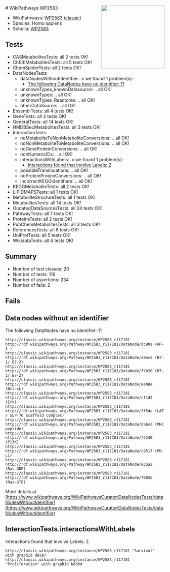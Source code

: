 <img style="float: right; width: 200px" src="https://upload.wikimedia.org/wikipedia/commons/thumb/8/83/Wplogo_with_text_500.png/640px-Wplogo_with_text_500.png" />
# WikiPathways WP2583

* WikiPathways: [WP2583](https://wikipathways.org/pathways/WP2583) ([classic](https://classic.wikipathways.org/instance/WP2583))
* Species: Homo sapiens
* Scholia: [WP2583](https://scholia.toolforge.org/wikipathways/WP2583)
## Tests
* CASMetabolitesTests: all 2 tests OK!
* ChEBIMetabolitesTests: all 5 tests OK!
* ChemSpiderTests: all 2 tests OK!
* DataNodesTests
    * dataNodesWithoutIdentifier: .x we found 1 problem(s):
        * [The following DataNodes have no identifier: 11](#8792c491)
    * unknownTypes_knownDatasource: .. all OK!
    * unknownTypes: .. all OK!
    * unknownTypes_Reactome: .. all OK!
    * otherDataSource: .. all OK!
* EnsemblTests: all 4 tests OK!
* GeneTests: all 4 tests OK!
* GeneralTests: all 14 tests OK!
* HMDBSecMetabolitesTests: all 3 tests OK!
* InteractionTests
    * noMetaboliteToNonMetaboliteConversions: .. all OK!
    * noNonMetaboliteToMetaboliteConversions: .. all OK!
    * noGeneProteinConversions: .. all OK!
    * nonNumericIDs: .. all OK!
    * interactionsWithLabels: .x we found 1 problem(s):
        * [Interactions found that involve Labels: 2](#630d2679)
    * possibleTranslocations: .. all OK!
    * noProteinProteinConversions: .. all OK!
    * incorrectKEGGIdentifiers: .. all OK!
* KEGGMetaboliteTests: all 2 tests OK!
* LIPIDMAPSTests: all 1 tests OK!
* MetaboliteStructureTests: all 1 tests OK!
* MetabolitesTests: all 14 tests OK!
* OudatedDataSourcesTests: all 24 tests OK!
* PathwayTests: all 7 tests OK!
* ProteinsTests: all 2 tests OK!
* PubChemMetabolitesTests: all 3 tests OK!
* ReferencesTests: all 6 tests OK!
* UniProtTests: all 5 tests OK!
* WikidataTests: all 4 tests OK!


## Summary

* Number of test classes: 20
* Number of tests: 116
* Number of assertions: 234
* Number of fails: 2

## Fails

<a name="8792c491" />

## Data nodes without an identifier

The following DataNodes have no identifier: 11
```
http://classic.wikipathways.org/instance/WP2583_r117181 http://rdf.wikipathways.org/Pathway/WP2583_r117181/DataNode/dc90a (AP-1 )
http://classic.wikipathways.org/instance/WP2583_r117181 http://rdf.wikipathways.org/Pathway/WP2583_r117181/DataNode/a8ece (B7-1/ B7-2)
http://classic.wikipathways.org/instance/WP2583_r117181 http://rdf.wikipathways.org/Pathway/WP2583_r117181/DataNode/f7b20 (B7-1/ B7-2)
http://classic.wikipathways.org/instance/WP2583_r117181 http://rdf.wikipathways.org/Pathway/WP2583_r117181/DataNode/eeb8e (Bcl-xL)
http://classic.wikipathways.org/instance/WP2583_r117181 http://rdf.wikipathways.org/Pathway/WP2583_r117181/DataNode/cf1d5 (Erk)
http://classic.wikipathways.org/instance/WP2583_r117181 http://rdf.wikipathways.org/Pathway/WP2583_r117181/DataNode/ff54e (LAT / SLP-76 scaffold complex)
http://classic.wikipathways.org/instance/WP2583_r117181 http://rdf.wikipathways.org/Pathway/WP2583_r117181/DataNode/da6cd (MHC peptide)
http://classic.wikipathways.org/instance/WP2583_r117181 http://rdf.wikipathways.org/Pathway/WP2583_r117181/DataNode/f2340 (P13K)
http://classic.wikipathways.org/instance/WP2583_r117181 http://rdf.wikipathways.org/Pathway/WP2583_r117181/DataNode/c951f (PD-L1)
http://classic.wikipathways.org/instance/WP2583_r117181 http://rdf.wikipathways.org/Pathway/WP2583_r117181/DataNode/e35aa (Ras-GDP)
http://classic.wikipathways.org/instance/WP2583_r117181 http://rdf.wikipathways.org/Pathway/WP2583_r117181/DataNode/f002d (Ras-GTP)
```

More details at [https://www.wikipathways.org/WikiPathwaysCurator/DataNodesTests/dataNodesWithoutIdentifier](https://www.wikipathways.org/WikiPathwaysCurator/DataNodesTests/dataNodesWithoutIdentifier)

<a name="630d2679" />

## InteractionTests.interactionsWithLabels

Interactions found that involve Labels: 2
```
http://classic.wikipathways.org/instance/WP2583_r117181 "Survival" with graphId d8ce7
http://classic.wikipathways.org/instance/WP2583_r117181 "Proliferation" with graphId bdd9d
```

